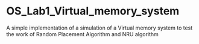 # OS_Lab1_Virtual_memory_system
A simple implementation of a simulation of a Virtual memory system to test the work of Random Placement Algorithm and NRU algorithm
